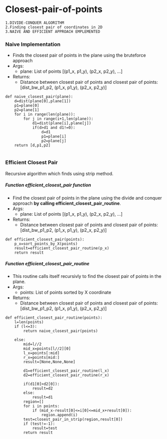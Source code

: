 # Closest-pair-of-points
    1.DIVIDE-CONQUER ALGORITHM
	2.Finding closest pair of coordinates in 2D
	3.NAIVE AND EFFICIENT APPROACH EMPLEMENTED
### Naive Implementation
- Finds the closest pair of points in the plane using the bruteforce approach
- Args:
  	- plane: List of points [(p1_x, p1_y), (p2_x, p2_y), ...]
- Returns:
	- Distance between closest pair of points and closest pair 
        of points: [dist_bw_p1_p2, (p1_x, p1_y), (p2_x, p2_y)]
```
def naive_closest_pair(plane):
    d=dist(plane[0],plane[1])
    p1=plane[0]
    p2=plane[1]
    for i in range(len(plane)):
        for j in range(i+1,len(plane)):
            d1=dist(plane[i],plane[j])
            if(d>d1 and d1!=0):
                d=d1
                p1=plane[i]
                p2=plane[j]
    return [d,p1,p2]
            
```
### Efficient Closest Pair
Recursive algorithm which finds using strip method.
##### Function *efficient_closest_pair function*
- Find the closest pair of points in the plane using the divide and conquer approach __by calling efficient_closest_pair_routine__.
- Args:
 	- plane: List of points [(p1_x, p1_y), (p2_x, p2_y), ...]
- Returns:
	- Distance between closest pair of points and closest pair 
        of points: [dist_bw_p1_p2, (p1_x, p1_y), (p2_x, p2_y)]
```
def efficient_closest_pair(points):
    p_x=sort_points_by_X(points)
    result=efficient_closest_pair_routine(p_x)
    return result

```
##### Function *efficient_closest_pair_routine*
- This routine calls itself recursivly to find the closest pair of points in the plane. 
- Args:
	- points: List of points sorted by X coordinate
- Returns:
	- Distance between closest pair of points and closest pair 
        of points: [dist_bw_p1_p2, (p1_x, p1_y), (p2_x, p2_y)]

```
def efficient_closest_pair_routine(points):
    l=len(points)
    if (l<=3):
        return naive_closest_pair(points)
        
    else:
        mid=l//2
        mid_x=points[l//2][0]
        l_x=points[:mid]
        r_x=points[mid:]
        result=[None,None,None]
        
        d1=efficient_closest_pair_routine(l_x)
        d2=efficient_closest_pair_routine(r_x)
        
        if(d1[0]>d2[0]):
            result=d2
        else:
            result=d1
        region=[]
        for i in points:
            if (mid_x-result[0]<=i[0]<=mid_x+result[0]):
                region.append(i)
        test=closest_pair_in_strip(region,result[0])
        if (test!=-1):
            result=test
        return result   
                                                               
```
